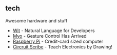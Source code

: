 ## tech

Awesome hardware and stuff

- [Wit](https://wit.ai/) - Natural Language for Developers
- [Myo](https://www.myo.com/) - Gesture Control Has Arrived
- [Raspberry Pi](https://www.raspberrypi.org/) - Credit-card sized computer
- [Circruit Scribe](http://www.circuitscribe.com/) - Teach Electronics by Drawing!
